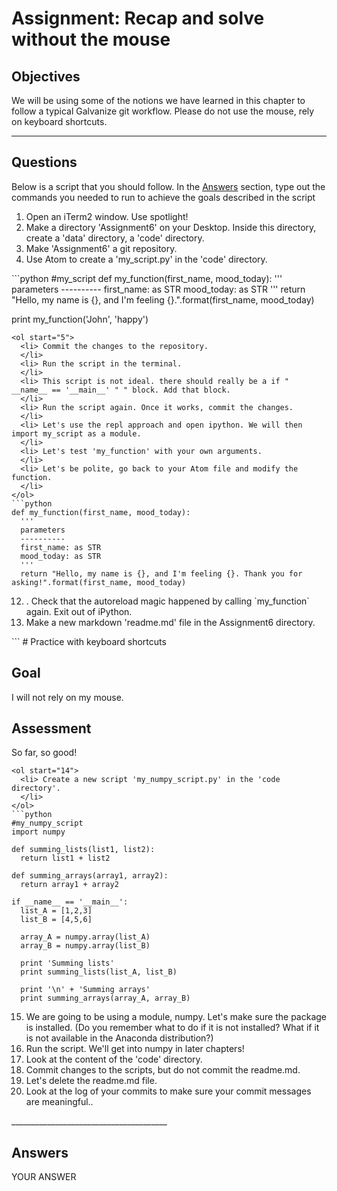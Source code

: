 # Assignment: Recap and solve without the mouse

## Objectives
We will be using some of the notions we have learned in this chapter to follow a typical Galvanize git workflow. Please do not use the mouse, rely on keyboard shortcuts.

_______________________________________

## Questions

Below is a script that you should follow. In the [Answers](#answers) section, type out the commands you needed to run to achieve the goals described in the script
<ol>
  <li> Open an iTerm2 window. Use spotlight!
  </li>
  <li> Make a directory 'Assignment6' on your Desktop. Inside this directory, create a 'data' directory, a 'code' directory.
  </li>
  <li> Make 'Assignment6' a git repository.
  </li>
  <li> Use Atom to create a 'my_script.py' in the 'code' directory.
  </li>
</ol>
```python
#my_script
def my_function(first_name, mood_today):
  '''
  parameters
  ----------
  first_name: as STR
  mood_today: as STR
  '''
  return "Hello, my name is {}, and I'm feeling {}.".format(first_name, mood_today)

print my_function('John', 'happy')
```
<ol start="5">
  <li> Commit the changes to the repository.
  </li>
  <li> Run the script in the terminal.
  </li>
  <li> This script is not ideal. there should really be a if " __name__ == '__main__' " " block. Add that block.
  </li>
  <li> Run the script again. Once it works, commit the changes.
  </li>
  <li> Let's use the repl approach and open ipython. We will then import my_script as a module.
  </li>
  <li> Let's test 'my_function' with your own arguments.
  </li>
  <li> Let's be polite, go back to your Atom file and modify the function.
  </li>
</ol>
```python
def my_function(first_name, mood_today):
  '''
  parameters
  ----------
  first_name: as STR
  mood_today: as STR
  '''
  return "Hello, my name is {}, and I'm feeling {}. Thank you for asking!".format(first_name, mood_today)
```
<ol start="12">
  <li>. Check that the autoreload magic happened by calling `my_function` again. Exit out of iPython.
  </li>
  <li> Make a new markdown 'readme.md' file in the Assignment6 directory.
  </li>
</ol>
```
# Practice with keyboard shortcuts

## Goal
I will not rely on my mouse.

## Assessment
So far, so good!
```
<ol start="14">
  <li> Create a new script 'my_numpy_script.py' in the 'code directory'.
  </li>
</ol>
```python
#my_numpy_script
import numpy

def summing_lists(list1, list2):
  return list1 + list2

def summing_arrays(array1, array2):
  return array1 + array2

if __name__ == '__main__':
  list_A = [1,2,3]
  list_B = [4,5,6]

  array_A = numpy.array(list_A)
  array_B = numpy.array(list_B)

  print 'Summing lists'
  print summing_lists(list_A, list_B)

  print '\n' + 'Summing arrays'
  print summing_arrays(array_A, array_B)
```
<ol start="15">
  <li> We are going to be using a module, numpy. Let's make sure the package is installed. (Do you remember what to do if it is not installed? What if it is not available in the Anaconda distribution?)
  </li>
  <li> Run the script. We'll get into numpy in later chapters!
  </li>
  <li> Look at the content of the 'code' directory.
  </li>
  <li> Commit changes to the scripts, but do not commit the readme.md.
  </li>
  <li> Let's delete the readme.md file.
  </li>
  <li> Look at the log of your commits to make sure your commit messages are meaningful..
  </li>  
</ol>
_______________________________________

## Answers
YOUR ANSWER
